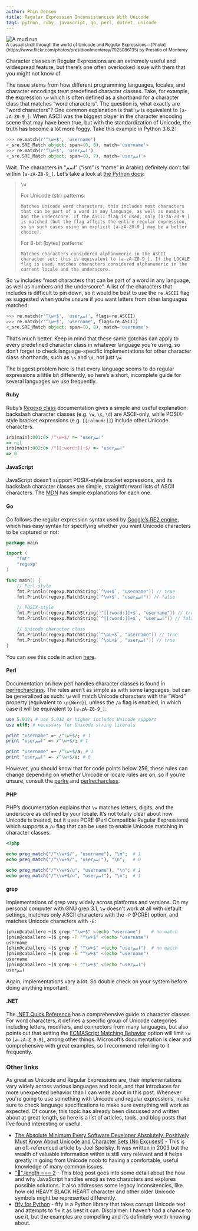 ```yaml
---
author: Phin Jensen
title: Regular Expression Inconsistencies With Unicode
tags: python, ruby, javascript, go, perl, dotnet, unicode
---
```


<p>
<img src="/blog/2018/01/23/regular-expression-inconsistencies-with-unicode/mud-run.jpg" alt="A mud run"><br/>
<small>A casual stroll through the world of Unicode and Regular Expressions—[Photo](https://www.flickr.com/photos/presidioofmonterey/7025086135) by Presidio of Monterey</small>

Character classes in Regular Expressions are an extremely useful and widespread feature, but there’s one often overlooked issue with them that you might not know of.

The issue stems from how different programming languages, locales, and character encodings treat predefined character classes. Take, for example, the expression `\w` which is often defined as a shorthand for a character class that matches “word characters”. The question is, what exactly are “word characters”? One common explanation is that `\w` is equivalent to `[a-zA-Z0-9_]`. When ASCII was the biggest player in the character encoding scene that may have been true, but with the standardization of Unicode, the truth has become a lot more foggy. Take this example in Python 3.6.2:

```python
>>> re.match(r'^\w+$', 'username')
<_sre.SRE_Match object; span=(0, 8), match='username'>
>>> re.match(r'^\w+$', 'userاسم')
<_sre.SRE_Match object; span=(0, 7), match='userاسم'>
```

Wait. The characters in “اسم” (“ism” is “name” in Arabic) definitely don’t fall within `[a-zA-Z0-9_]`. Let’s take a look at [the Python docs](https://docs.python.org/3/library/re.html#regular-expression-syntax):

> `\w`
>
>   For Unicode (str) patterns:
>
>     Matches Unicode word characters; this includes most characters that can be part of a word in any language, as well as numbers and the underscore. If the ASCII flag is used, only [a-zA-Z0-9_] is matched (but the flag affects the entire regular expression, so in such cases using an explicit [a-zA-Z0-9_] may be a better choice).
>
>   For 8-bit (bytes) patterns:
>
>     Matches characters considered alphanumeric in the ASCII character set; this is equivalent to [a-zA-Z0-9_]. If the LOCALE flag is used, matches characters considered alphanumeric in the current locale and the underscore.

So `\w` includes “most characters that can be part of a word in any language, as well as numbers and the underscore”. A list of the characters that includes is difficult to pin down, so it would be best to use the `re.ASCII` flag as suggested when you’re unsure if you want letters from other languages matched:

```python
>>> re.match(r'^\w+$', 'userاسم', flags=re.ASCII)
>>> re.match(r'^\w+$', 'username', flags=re.ASCII)
<_sre.SRE_Match object; span=(0, 8), match='username'>
```

That’s much better. Keep in mind that these same gotchas can apply to every predefined character class in whatever language you’re using, so don’t forget to check language-specific implementations for other character class shorthands, such as `\s` and `\d`, not just `\w`.

The biggest problem here is that every language seems to do regular expressions a little bit differently, so here’s a short, incomplete guide for several languages we use frequently.

#### Ruby

Ruby’s [Regexp class](https://ruby-doc.org/core-2.5.0/Regexp.html#class-Regexp-label-Character+Classes) documentation gives a simple and useful explanation: backslash character classes (e.g. `\w`, `\s`, `\d`) are ASCII-only, while POSIX-style bracket expressions (e.g. `[[:alnum:]]`) include other Unicode characters.

```ruby
irb(main):001:0> /^\w+$/ =~ "userاسم"
=> nil
irb(main):002:0> /^[[:word:]]+$/ =~ "userاسم"
=> 0
```

#### JavaScript

JavaScript doesn’t support POSIX-style bracket expressions, and its backslash character classes are simple, straightforward lists of ASCII characters. The [MDN](https://developer.mozilla.org/en-US/docs/Web/JavaScript/Guide/Regular_Expressions#Using_special_characters) has simple explanations for each one.

#### Go

Go follows the regular expression syntax used by [Google’s RE2 engine](https://github.com/google/re2/wiki/Syntax), which has easy syntax for specifying whether you want Unicode characters to be captured or not:

```go
package main

import (
	"fmt"
	"regexp"
)

func main() {
	// Perl-style
	fmt.Println(regexp.MatchString(`^\w+$`, "username")) // true
	fmt.Println(regexp.MatchString(`^\w+$`, "userاسم")) // false

	// POSIX-style
	fmt.Println(regexp.MatchString(`^[[:word:]]+$`, "username")) // true
	fmt.Println(regexp.MatchString(`^[[:word:]]+$`, "userاسم")) // false

	// Unicode character class
	fmt.Println(regexp.MatchString(`^\pL+$`, "username")) // true
	fmt.Println(regexp.MatchString(`^\pL+$`, "userاسم")) // true
}
```

You can see this code in action [here](https://play.golang.org/p/Y0HEhWXgXYa).

#### Perl

Documentation on how perl handles character classes is found in [perlrecharclass](https://perldoc.perl.org/perlrecharclass.html#Backslash-sequences). The rules aren’t as simple as with some languages, but can be generalized as such: `\w` will match Unicode characters with the “Word” property (equivalent to `\p{Word}`), unless the `/a` flag is enabled, in which case it will be equivalent to `[a-zA-Z0-9_]`.

```perl
use 5.012; # use 5.012 or higher includes Unicode support
use utf8; # necessary for Unicode string literals

print "username" =~ /^\w+$/; # 1
print "userاسم" =~ /^\w+$/; # 1

print "username" =~ /^\w+$/a; # 1
print "userاسم" =~ /^\w+$/a; # 0
```

However, you should know that for code points below 256, these rules can change depending on whether Unicode or locale rules are on, so if you’re unsure, consult the [perlre](https://perldoc.perl.org/perlre.html) and [perlrecharclass](https://perldoc.perl.org/perlrecharclass.html).

#### PHP

PHP’s documentation explains that `\w` matches letters, digits, and the underscore as defined by your locale. It’s not totally clear about how Unicode is treated, but it uses PCRE (Perl Compatible Regular Expressions) which supports a `/u` flag that can be used to enable Unicode matching in character classes:

```php
<?php

echo preg_match("/^\\w+$/", "username"), "\n";  # 1
echo preg_match("/^\\w+$/", "userاسم"), "\n";   # 0

echo preg_match("/^\\w+$/u", "username"), "\n"; # 1
echo preg_match("/^\\w+$/u", "userاسم"), "\n";  # 1
```

#### grep

Implementations of grep vary widely across platforms and versions. On my personal computer with GNU grep 3.1, `\w` doesn't work at all with default settings, matches only ASCII characters with the `-P` (PCRE) option, and matches Unicode characters with `-E`:

```bash
[phin@caballero ~]$ grep "^\w+$" <(echo "username")    # no match
[phin@caballero ~]$ grep -P "^\w+$" <(echo "username")
username
[phin@caballero ~]$ grep -P "^\w+$" <(echo "userاسم")  # no match
[phin@caballero ~]$ grep -E "^\w+$" <(echo "username")
username
[phin@caballero ~]$ grep -E "^\w+$" <(echo "userاسم")
userاسم
```

Again, implementations vary a lot. So double check on your system before doing anything important.

#### .NET

The [.NET Quick Reference](https://docs.microsoft.com/en-us/dotnet/standard/base-types/character-classes-in-regular-expressions) has a comprehensive guide to character classes. For word characters, it defines a specific group of Unicode categories including letters, modifiers, and connectors from many languages, but also points out that setting the [ECMAScript Matching Behavior](https://docs.microsoft.com/en-us/dotnet/standard/base-types/regular-expression-options#ECMAScript) option will limit `\w` to `[a-zA-Z_0-9]`, among other things. Microsoft’s documentation is clear and comprehensive with great examples, so I recommend referring to it frequently.

### Other links

As great as Unicode and Regular Expressions are, their implementations vary widely across various languages and tools, and that introduces far more unexpected behavior than I can write about in this post. Whenever you're going to use something with Unicode and regular expressions, make sure to check language specifications to make sure everything will work as expected. Of course, this topic has already been discussed and written about at great length, so here is a list of articles, tools, and blog posts that I’ve found interesting or useful.

- [The Absolute Minimum Every Software Developer Absolutely, Positively Must Know About Unicode and Character Sets (No Excuses!)](https://www.joelonsoftware.com/2003/10/08/the-absolute-minimum-every-software-developer-absolutely-positively-must-know-about-unicode-and-character-sets-no-excuses/) - This is an oft-referenced article by Joel Spolsky. It was written in 2003 but the wealth of valuable information within is still very relevant and it helps greatly in going from Unicode noob to having a comfortable, useful knowledge of many common issues.
- ["💩".length === 2](http://blog.jonnew.com/posts/poo-dot-length-equals-two) - This blog post goes into some detail about the how and why JavaScript handles emoji as two characters and explores possible solutions. It also addresses some legacy inconsitencies, like how old HEAVY BLACK HEART character and other older Unicode symbols might be represented differently.
- [ftfy for Python](https://github.com/LuminosoInsight/python-ftfy) - ftfy is a Python library that takes corrupt Unicode text and attempts to fix it as best it can. Disclaimer: I haven’t had a chance to use it, but the examples are compelling and it’s definitely worth knowing about.
